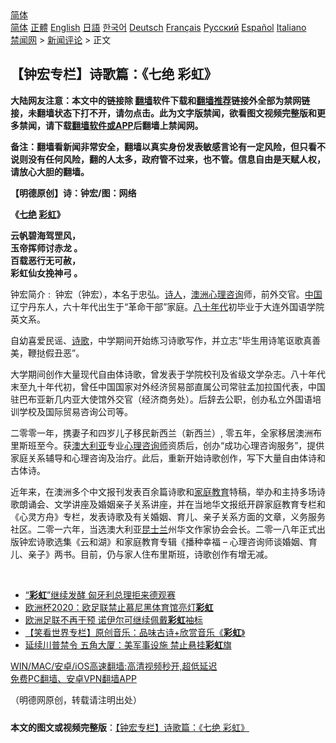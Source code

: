  <!-- 面包屑导航 --> <div class="breadcrumb"><!-- GTranslate: https://gtranslate.io/ -->  <div class="switcher notranslate">  <div class="selected">  <a href="#" onclick="return false;"> 简体</a>  </div>  <div class="option">  <a href="https://www.bannedbook.org" onclick="doGTranslate('zh-CN|zh-CN');jQuery('div.switcher div.selected a').html(jQuery(this).html());return false;" title="简体中文" class="nturl selected"> 简体</a>  <a href="https://www.bannedbook.org/zh-tw/" onclick="doGTranslate('zh-CN|zh-TW');jQuery('div.switcher div.selected a').html(jQuery(this).html());return false;" title="繁體中文" class="nturl"> 正體</a>  <a href="https://www.bannedbook.org/en/" onclick="doGTranslate('zh-CN|en');jQuery('div.switcher div.selected a').html(jQuery(this).html());return false;" title="English" class="nturl"> English</a>  <a href="https://www.bannedbook.org/ja/" onclick="doGTranslate('zh-CN|ja');jQuery('div.switcher div.selected a').html(jQuery(this).html());return false;" title="日本語" class="nturl"> 日語</a>  <a href="https://www.bannedbook.org/ko/" onclick="doGTranslate('zh-CN|ko');jQuery('div.switcher div.selected a').html(jQuery(this).html());return false;" title="한국어" class="nturl"> 한국어</a>  <a href="https://www.bannedbook.org/de/" onclick="doGTranslate('zh-CN|de');jQuery('div.switcher div.selected a').html(jQuery(this).html());return false;" title="Deutsch" class="nturl"> Deutsch</a>  <a href="https://www.bannedbook.org/fr/" onclick="doGTranslate('zh-CN|fr');jQuery('div.switcher div.selected a').html(jQuery(this).html());return false;" title="Français" class="nturl"> Français</a>  <a href="https://www.bannedbook.org/ru/" onclick="doGTranslate('zh-CN|ru');jQuery('div.switcher div.selected a').html(jQuery(this).html());return false;" title="Русский" class="nturl"> Русский</a>  <a href="https://www.bannedbook.org/es/" onclick="doGTranslate('zh-CN|es');jQuery('div.switcher div.selected a').html(jQuery(this).html());return false;" title="Español" class="nturl"> Español</a>  <a href="https://www.bannedbook.org/it/" onclick="doGTranslate('zh-CN|it');jQuery('div.switcher div.selected a').html(jQuery(this).html());return false;" title="Italiano" class="nturl"> Italiano</a>  </div>  </div>      <div class='breadcrumb-sub'><!-- Breadcrumb NavXT 6.3.0 --> <a href="https://www.bannedbook.org/" class="home">禁闻网</a> &gt; <a href="https://www.bannedbook.org/bnews/comments/" class="category">新闻评论</a> &gt; 正文</div></div><h2>【钟宏专栏】诗歌篇：《七绝 彩虹》</h2> <p class="notice"><b>大陆网友注意：本文中的链接除 <a href="https://github.com/bannedbook/fanqiang" >翻墙</a>软件下载和<a href="https://github.com/killgcd/justmysocks/blob/master/README.md">翻墙推荐</a>链接外全部为禁网链接，未翻墙状态下打不开，请勿点击。此为文字版禁闻，欲看图文视频完整版和更多禁闻，请下载<a href="https://github.com/bannedbook/fanqiang">翻墙软件或APP</a>后翻墙上禁闻网。</p><p>备注：翻墙看新闻非常安全，翻墙以真实身份发表敏感言论有一定风险，但只看不说则没有任何风险，翻的人太多，政府管不过来，也不管。信息自由是天赋人权，请放心大胆的翻墙。</b></p>  <div class="entry"> <p>              <a href="https://i2.wp.com/upload-images-bucket-v64rleca837do.s3.eu-west-1.amazonaws.com/wp-content/uploads/2021/07/21072707/217837323_3978065868957716_2755775151973125835_n.jpg?fit=1079%2C729&#038;ssl=1" data-caption=""></a>                            </p> <p><strong>【明德原创】诗：钟宏/图：网络</strong></p> <p><strong>《<a href="https://www.bannedbook.org/bnews/tag/%E4%B8%83%E7%BB%9D/" class="st_tag internal_tag" rel="tag" title="标签 七绝 下的日志">七绝</a> <a href="https://www.bannedbook.org/bnews/tag/%e5%bd%a9%e8%99%b9/" class="st_tag internal_tag" rel="tag" title="标签 彩虹 下的日志">彩虹</a>》</strong></p>  <p><strong>云帆碧海驾罡风，</strong><br /> <strong>玉帝挥师讨赤龙 。</strong><br /> <strong>百载恶行无可赦，</strong><br /> <strong>彩虹仙女挽神弓 。</strong></p> <p></p> <p>钟宏简介 :  钟宏（钟宏），本名于忠弘。<span class='wp_keywordlink'><a href="https://www.bannedbook.org/forum11/topic295.html" title="禁片：诗人的悲歌" target="_blank">诗人</a></span>，<a href="https://www.bannedbook.org/bnews/tag/%e6%be%b3%e6%b4%b2/" class="st_tag internal_tag" rel="tag" title="标签 澳洲 下的日志">澳洲</a><a href="https://www.bannedbook.org/bnews/tag/%e5%bf%83%e7%90%86%e5%92%a8%e8%af%a2/" class="st_tag internal_tag" rel="tag" title="标签 心理咨询 下的日志">心理咨询</a>师，前外交官。<span class='wp_keywordlink_affiliate'><a href="https://www.bannedbook.org/" title="中国" target="_blank">中国</a></span>辽宁丹东人，六十年代出生于“革命干部”家庭。<span class='wp_keywordlink'><a href="https://www.bannedbook.org/forum2/topic939.html" title="《八十年代访谈录》" target="_blank">八十年代</a></span>初毕业于大连外国语学院英文系。</p>  <p>自幼喜爱民谣、<a href="https://www.bannedbook.org/bnews/tag/%E8%AF%97%E6%AD%8C/" class="st_tag internal_tag" rel="tag" title="标签 诗歌 下的日志">诗歌</a>，中学期间开始练习诗歌写作，并立志“毕生用诗笔讴歌真善美，鞭挞假丑恶”。</p> <p>大学期间创作大量现代自由体诗歌，曾发表于学院校刊及省级文学杂志。八十年代末至九十年代初，曾任中国国家对外经济贸易部直属公司常驻孟加拉国代表，中国驻巴布亚新几内亚大使馆外交官（经济商务处）。后辞去公职，创办私立外国语培训学校及国际贸易咨询公司等。</p> <p>二零零一年，携妻子和四岁儿子移民新西兰（新西兰）, 零五年，全家移居澳洲布里斯班至今。获<a href="https://www.bannedbook.org/bnews/tag/%e6%be%b3%e5%a4%a7%e5%88%a9%e4%ba%9a/" class="st_tag internal_tag" rel="tag" title="标签 澳大利亚 下的日志">澳大利亚</a>专业<a href="https://www.bannedbook.org/bnews/tag/%e5%bf%83%e7%90%86%e5%92%a8%e8%af%a2%e5%b8%88/" class="st_tag internal_tag" rel="tag" title="标签 心理咨询师 下的日志">心理咨询师</a>资质后，创办“成功心理咨询服务”，提供家庭关系辅导和心理咨询及治疗。此后，重新开始诗歌创作，写下大量自由体诗和古体诗。</p>  <p>近年来，在澳洲多个中文报刊发表百余篇诗歌和<a href="https://www.bannedbook.org/bnews/tag/%e5%ae%b6%e5%ba%ad%e6%95%99%e8%82%b2/" class="st_tag internal_tag" rel="tag" title="标签 家庭教育 下的日志">家庭教育</a>特稿，举办和主持多场诗歌朗诵会、文学讲座及婚姻亲子关系讲座，并在当地华文报纸开辟家庭教育专栏和《心灵方舟》专栏，发表诗歌及有关婚姻、育儿、亲子关系方面的文章，义务服务社区。二零一六年，当选澳大利亚<a href="https://www.bannedbook.org/bnews/tag/%E6%98%86%E5%A3%AB%E5%85%B0/" class="st_tag internal_tag" rel="tag" title="标签 昆士兰 下的日志">昆士兰</a>州华文作家协会会长。二零一八年正式出版钟宏诗歌选集《云和湖》和家庭教育专辑《播种幸福 – 心理咨询师谈婚姻、育儿、亲子》两书。目前，仍与家人住布里斯班，诗歌创作有增无减。</p> <p>&nbsp;</p> <ul class='op-related-articles' title='相关阅读'> <li><a href='https://www.bannedbook.org/bnews/baitai/20210624/1573373.html' target='_blank'>“<b>彩虹</b>”继续发酵 匈牙利总理拒来德观赛</a></li> <li><a href='https://www.bannedbook.org/bnews/baitai/20210623/1572592.html' target='_blank'>欧洲杯2020：欧足联禁止慕尼黑体育馆亮灯<b>彩虹</b></a></li> <li><a href='https://www.bannedbook.org/bnews/baitai/20210622/1571848.html' target='_blank'>欧洲足联不再干预 诺伊尔可继续佩戴<b>彩虹</b>袖标</a></li> <li><a href='https://www.bannedbook.org/bnews/comments/20210618/1568972.html' target='_blank'>【笑看世界专栏】原创音乐：品味古诗+欣赏音乐《<b>彩虹</b>》</a></li> <li><a href='https://www.bannedbook.org/bnews/cnnews/20210606/1561078.html' target='_blank'>延续川普禁令 五角大厦：美军事设施 禁止悬挂<b>彩虹</b>旗</a></li> </ul> <p class="texttj"> <a href="https://github.com/bannedbook/fanqiang/wiki/V2ray%E6%9C%BA%E5%9C%BA" target="_blank">WIN/MAC/安卓/iOS高速翻墙:高清视频秒开,超低延迟</a><br/> <a href="https://github.com/bannedbook/fanqiang/wiki/%E7%A6%81%E9%97%BB%E7%BD%91%E5%AE%89%E5%8D%93%E7%BF%BB%E5%A2%99%E6%96%B0%E9%97%BBAPP" target="_blank">免费PC翻墙、安卓VPN翻墙APP</a></p> <p>（明德网原创，转载请注明出处）</p><a name='sharetosocial'></a>  <div style="margin-bottom:5px;padding-bottom:5px;clear:both"> <div id="archive-pix-1" class="banner-ads"> <!-- AuctionX Display platform tag START --> <div id="26318x728x90x621x_ADSLOT2" clicktrack="%%CLICK_URL_ESC%%"></div> <!-- AuctionX Display platform tag END --> </div> <div id="archive-pix-2" class="banner-ads"> <!-- AuctionX Display platform tag START --> <div id="26315x300x250x621x_ADSLOT2" clicktrack="%%CLICK_URL_ESC%%"></div> <!-- AuctionX Display platform tag END --> </div> </div>  <div id="archive-pix-1" class="banner-ads"> <!-- AuctionX Display platform tag START --> <div id="26318x728x90x621x_ADSLOT3" clicktrack="%%CLICK_URL_ESC%%"></div> <!-- AuctionX Display platform tag END --> </div> <div><b>本文的图文或视频完整版</b>：<a href='https://www.bannedbook.org/bnews/comments/20210721/1591354.html'>【钟宏专栏】诗歌篇：《七绝 彩虹》</a></div>  </div><!--END ENTRY--> 